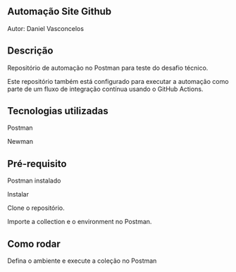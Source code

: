 ## Automação Site Github
Autor: Daniel Vasconcelos

## Descrição
Repositório de automação no Postman para teste do desafio técnico.

Este repositório também está configurado para executar a automação como parte de um fluxo de integração contínua usando o GitHub Actions.

## Tecnologias utilizadas
Postman

Newman

## Pré-requisito
Postman instalado

Instalar

Clone o repositório.

Importe a collection e o environment no Postman.

## Como rodar

Defina o ambiente e execute a coleção no Postman

